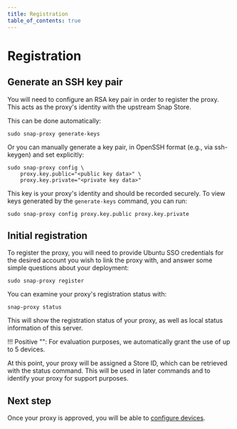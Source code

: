 ```yaml
---
title: Registration
table_of_contents: true
---
```


# Registration

## Generate an SSH key pair

You will need to configure an RSA key pair in order to register
the proxy. This acts as the proxy's identity with the upstream Snap Store.

This can be done automatically:

    sudo snap-proxy generate-keys

Or you can manually generate a key pair, in OpenSSH format (e.g., via
ssh-keygen) and set explicitly:

    sudo snap-proxy config \
        proxy.key.public="<public key data>" \
        proxy.key.private="<private key data>"

This key is your proxy's identity and should be
recorded securely. To view keys generated by the `generate-keys` command,
you can run:

    sudo snap-proxy config proxy.key.public proxy.key.private

## Initial registration

To register the proxy, you will need to provide Ubuntu SSO credentials
for the desired account you wish to link the proxy with, and answer
some simple questions about your deployment:

    sudo snap-proxy register

You can examine your proxy's registration status with:

    snap-proxy status

This will show the registration status of your proxy, as well as local
status information of this server.

!!! Positive "":
    For evaluation purposes, we automatically grant the use of up to 5 devices.

At this point, your proxy will be assigned a Store ID, which can be retrieved
with the status command. This will be used in later commands and to
identify your proxy for support purposes.

## Next step
Once your proxy is approved, you will be able to [configure devices](devices.md).
